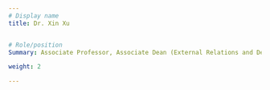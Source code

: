 ```yaml
---
# Display name
title: Dr. Xin Xu


# Role/position
Summary: Associate Professor, Associate Dean (External Relations and Development), Faculty of Business, Director of Faculty of Business Digital Transformation Centre.

weight: 2

---
```


